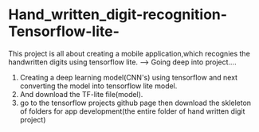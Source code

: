 # Hand_written_digit-recognition-Tensorflow-lite-
This project is all about creating a mobile application,which recognies the handwritten digits using tensorflow lite.
 --> Going deep into project....
 1) Creating a deep learning model(CNN's) using tensorflow and next converting the model into tensorflow lite model.
 2) And download the TF-lite file(model).
 3) go to the tensorflow projects github page then download the skleleton of folders for app development(the entire folder of hand written digit project) 
